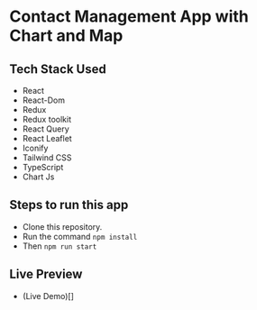 # Contact Management App with Chart and Map

## Tech Stack Used

- React
- React-Dom
- Redux
- Redux toolkit
- React Query
- React Leaflet
- Iconify
- Tailwind CSS
- TypeScript
- Chart Js

## Steps to run this app

- Clone this repository.
- Run the command `npm install`
- Then `npm run start`

## Live Preview

- (Live Demo)[]
